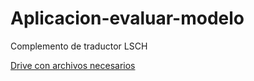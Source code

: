 # Aplicacion-evaluar-modelo
Complemento de traductor LSCH

[Drive con archivos necesarios](https://drive.google.com/drive/folders/1WIynoDN-xr4iGDks1wweKX8Sh4wQk_ba?usp=drive_link)
